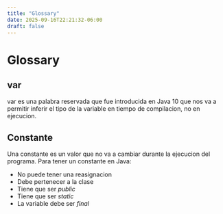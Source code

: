 ```yaml
---
title: "Glossary"
date: 2025-09-16T22:21:32-06:00
draft: false
---
```



# Glossary

## var
var es una palabra reservada que fue introducida en Java 10 que nos va a permitir inferir el tipo de la variable en tiempo de compilacion, no en ejecucion.

## Constante
Una constante es un valor que no va a cambiar durante la ejecucion del programa. Para tener un constante en Java:
* No puede tener una reasignacion
* Debe pertenecer a la clase
* Tiene que ser _public_
* Tiene que ser _static_
* La variable debe ser _final_
